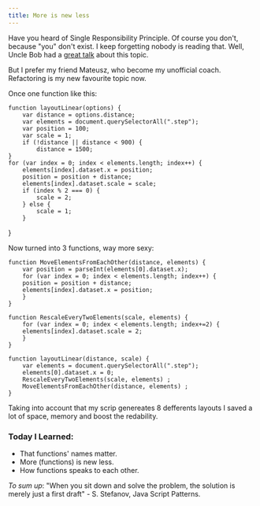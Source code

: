 ```yaml
--- 
title: More is new less
---
```


Have you heard of Single Responsibility Principle. Of course you don't, because "you" don't exist. I keep forgetting nobody is reading that. Well, Uncle Bob had a [great talk](http://vimeo.com/43592685) about this topic.

But I prefer my friend Mateusz, who become my unofficial coach. Refactoring is my new favourite topic now. 

Once one function like this:

   
    function layoutLinear(options) {    
        var distance = options.distance;    
        var elements = document.querySelectorAll(".step");    
        var position = 100;    
        var scale = 1;    
        if (!distance || distance < 900) {    
            distance = 1500;    
    }    
    for (var index = 0; index < elements.length; index++) {
        elements[index].dataset.x = position;
        position = position + distance;
        elements[index].dataset.scale = scale;
        if (index % 2 === 0) {
            scale = 2;
        } else {
            scale = 1;
        }
}


Now turned into 3 functions, way more sexy:


    function MoveElementsFromEachOther(distance, elements) {   
        var position = parseInt(elements[0].dataset.x);
        for (var index = 0; index < elements.length; index++) {
        position = position + distance;
        elements[index].dataset.x = position; 
        }
    }

    function RescaleEveryTwoElements(scale, elements) {
        for (var index = 0; index < elements.length; index+=2) {
        elements[index].dataset.scale = 2; 
        }
    }

    function layoutLinear(distance, scale) {
        var elements = document.querySelectorAll(".step");
        elements[0].dataset.x = 0;
        RescaleEveryTwoElements(scale, elements) ;
        MoveElementsFromEachOther(distance, elements) ;
    }


Taking into account that my scrip genereates 8 defferents layouts I saved a lot of space, memory and boost the redability.

### Today I Learned:
* That functions' names matter.
* More (functions) is new less.
* How functions speaks to each other.

_To sum up_:
"When you sit down and solve the problem, the solution is merely just a first draft" - S. Stefanov, Java Script Patterns.